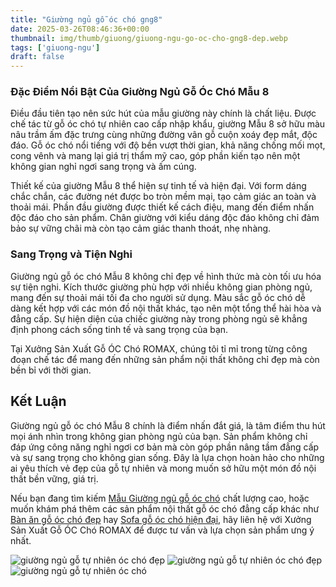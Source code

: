 ```yaml
---
title: "Giường ngủ gỗ óc chó gng8"
date: 2025-03-26T08:46:36+00:00
thumbnail: img/thumb/giuong/giuong-ngu-go-oc-cho-gng8-dep.webp
tags: ['giuong-ngu']
draft: false
---
```

### Đặc Điểm Nổi Bật Của Giường Ngủ Gỗ Óc Chó Mẫu 8

Điều đầu tiên tạo nên sức hút của mẫu giường này chính là chất liệu. Được chế tác từ gỗ óc chó tự nhiên cao cấp nhập khẩu, giường Mẫu 8 sở hữu màu nâu trầm ấm đặc trưng cùng những đường vân gỗ cuộn xoáy đẹp mắt, độc đáo. Gỗ óc chó nổi tiếng với độ bền vượt thời gian, khả năng chống mối mọt, cong vênh và mang lại giá trị thẩm mỹ cao, góp phần kiến tạo nên một không gian nghỉ ngơi sang trọng và ấm cúng.

Thiết kế của giường Mẫu 8 thể hiện sự tinh tế và hiện đại. Với form dáng chắc chắn, các đường nét được bo tròn mềm mại, tạo cảm giác an toàn và thoải mái. Phần đầu giường được thiết kế cách điệu, mang đến điểm nhấn độc đáo cho sản phẩm. Chân giường với kiểu dáng độc đáo không chỉ đảm bảo sự vững chãi mà còn tạo cảm giác thanh thoát, nhẹ nhàng.

### Sang Trọng và Tiện Nghi

Giường ngủ gỗ óc chó Mẫu 8 không chỉ đẹp về hình thức mà còn tối ưu hóa sự tiện nghi. Kích thước giường phù hợp với nhiều không gian phòng ngủ, mang đến sự thoải mái tối đa cho người sử dụng. Màu sắc gỗ óc chó dễ dàng kết hợp với các món đồ nội thất khác, tạo nên một tổng thể hài hòa và đẳng cấp. Sự hiện diện của chiếc giường này trong phòng ngủ sẽ khẳng định phong cách sống tinh tế và sang trọng của bạn.

Tại Xưởng Sản Xuất Gỗ ÓC Chó ROMAX, chúng tôi tỉ mỉ trong từng công đoạn chế tác để mang đến những sản phẩm nội thất không chỉ đẹp mà còn bền bỉ với thời gian.

## Kết Luận

Giường ngủ gỗ óc chó Mẫu 8 chính là điểm nhấn đắt giá, là tâm điểm thu hút mọi ánh nhìn trong không gian phòng ngủ của bạn. Sản phẩm không chỉ đáp ứng công năng nghỉ ngơi cơ bản mà còn góp phần nâng tầm đẳng cấp và sự sang trọng cho không gian sống. Đây là lựa chọn hoàn hảo cho những ai yêu thích vẻ đẹp của gỗ tự nhiên và mong muốn sở hữu một món đồ nội thất bền vững, giá trị.

Nếu bạn đang tìm kiếm [Mẫu Giường ngủ gỗ óc chó](https://romax.vn/danh-muc/phong-ngu/giuong-go-oc-cho/) chất lượng cao, hoặc muốn khám phá thêm các sản phẩm nội thất gỗ óc chó đẳng cấp khác như [Bàn ăn gỗ óc chó đẹp](https://romax.vn/danh-muc/phong-bep/ban-an-go-oc-cho/) hay [Sofa gỗ óc chó hiện đại](https://romax.vn/danh-muc/phong-khach/sofa-go-oc-cho/), hãy liên hệ với Xưởng Sản Xuất Gỗ ÓC Chó ROMAX để được tư vấn và lựa chọn sản phẩm ưng ý nhất.

![giường ngủ gỗ tự nhiên óc chó đẹp](/img/giuong/gng8/giuong-ngu-go-oc-cho-gng8-00-32.webp)
![giường ngủ gỗ tự nhiên óc chó đẹp](/img/giuong/gng8/giuong-ngu-go-oc-cho-gng8-00-33.webp)
![giường ngủ gỗ tự nhiên óc chó](/img/giuong/gng8/giuong-ngu-go-oc-cho-gng8-00-34.webp)